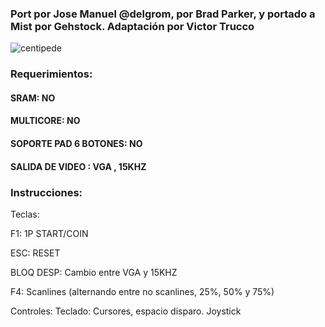 ### Port por Jose Manuel @delgrom, por Brad Parker, y portado a Mist por Gehstock. Adaptación por Victor Trucco
![centipede](https://user-images.githubusercontent.com/31018768/70372198-4fdd5b00-18dc-11ea-8cb6-3d2b19b057fa.jpg)

### Requerimientos:

#### SRAM: NO

#### MULTICORE: NO

#### SOPORTE PAD 6 BOTONES: NO

#### SALIDA DE VIDEO : VGA , 15KHZ

### Instrucciones:

Teclas:

F1: 1P START/COIN

ESC: RESET

BLOQ DESP: Cambio entre VGA y 15KHZ

F4: Scanlines (alternando entre no scanlines, 25%, 50% y 75%)

Controles:
Teclado: Cursores, espacio disparo.
Joystick
